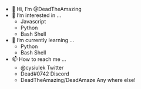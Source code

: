 - 👋 Hi, I’m @DeadTheAmazing
- 👀 I’m interested in ...
  - Javascript
  - Python
  - Bash Shell
- 🌱 I’m currently learning ...
  - Python
  - Bash Shell
- 📫 How to reach me ...
  - @cysiulek Twitter
  - Dead#0742 Discord
  - DeadTheAmazing/DeadAmaze Any where else!

<!---
DeadTheAmazing/DeadTheAmazing is a ✨ special ✨ repository because its `README.md` (this file) appears on your GitHub profile.
You can click the Preview link to take a look at your changes.
--->
